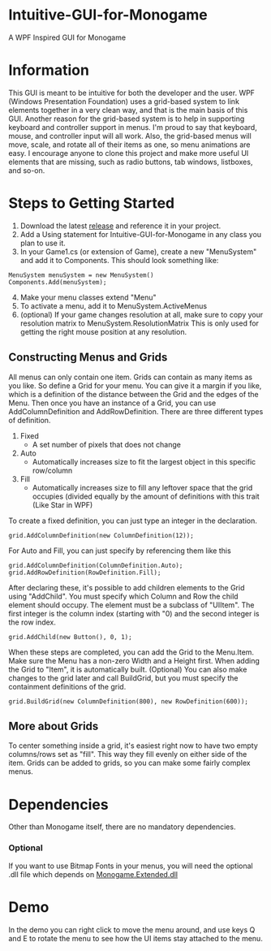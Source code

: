 # Intuitive-GUI-for-Monogame
A WPF Inspired GUI for Monogame

# Information
This GUI is meant to be intuitive for both the developer and the user. WPF (Windows Presentation Foundation) uses a grid-based system to link elements together in a very clean way, and that is the main basis of this GUI.
Another reason for the grid-based system is to help in supporting keyboard and controller support in menus. I'm proud to say that keyboard, mouse, and controller input will all work. 
Also, the grid-based menus will move, scale, and rotate all of their items as one, so menu animations are easy. 
I encourage anyone to clone this project and make more useful UI elements that are missing, such as radio buttons, tab windows, listboxes, and so-on. 

# Steps to Getting Started
1. Download the latest [release](https://github.com/Raflos10/Intuitive-GUI-for-Monogame/releases) and reference it in your project.
2. Add a Using statement for Intuitive-GUI-for-Monogame in any class you plan to use it. 
3. In your Game1.cs (or extension of Game), create a new "MenuSystem" and add it to Components. 
This should look something like:
```
MenuSystem menuSystem = new MenuSystem()
Components.Add(menuSystem);
```
4. Make your menu classes extend "Menu"
5. To activate a menu, add it to MenuSystem.ActiveMenus
6. (optional) If your game changes resolution at all, make sure to copy your resolution matrix to MenuSystem.ResolutionMatrix
This is only used for getting the right mouse position at any resolution. 

## Constructing Menus and Grids

All menus can only contain one item. Grids can contain as many items as you like. So define a Grid for your menu. You can give it a margin if you like, which is a definition of the distance between the Grid and the edges of the Menu. 
Then once you have an instance of a Grid, you can use AddColumnDefinition and AddRowDefinition. There are three different types of definition. 
1. Fixed
   - A set number of pixels that does not change
2. Auto
   - Automatically increases size to fit the largest object in this specific row/column
3. Fill
   - Automatically increases size to fill any leftover space that the grid occupies (divided equally by the amount of definitions with this trait (Like Star in WPF)

To create a fixed definition, you can just type an integer in the declaration. 
```
grid.AddColumnDefinition(new ColumnDefinition(12));
```
For Auto and Fill, you can just specify by referencing them like this
```
grid.AddColumnDefinition(ColumnDefinition.Auto);
grid.AddRowDefinition(RowDefinition.Fill);
```
After declaring these, it's possible to add children elements to the Grid using "AddChild". You must specify which Column and Row the child element should occupy. The element must be a subclass of "UIItem". The first integer is the column index (starting with "0) and the second integer is the row index.
```
grid.AddChild(new Button(), 0, 1);
```
When these steps are completed, you can add the Grid to the Menu.Item. Make sure the Menu has a non-zero Width and a Height first. When adding the Grid to "Item", it is automatically built. 
(Optional) You can also make changes to the grid later and call BuildGrid, but you must specify the containment definitions of the grid. 
```
grid.BuildGrid(new ColumnDefinition(800), new RowDefinition(600));
```

## More about Grids
To center something inside a grid, it's easiest right now to have two empty columns/rows set as "fill". This way they fill evenly on either side of the item. 
Grids can be added to grids, so you can make some fairly complex menus. 

# Dependencies
Other than Monogame itself, there are no mandatory dependencies. 
### Optional
If you want to use Bitmap Fonts in your menus, you will need the optional .dll file which depends on [Monogame.Extended.dll](https://github.com/craftworkgames/MonoGame.Extended)

# Demo
In the demo you can right click to move the menu around, and use keys Q and E to rotate the menu to see how the UI items stay attached to the menu.
